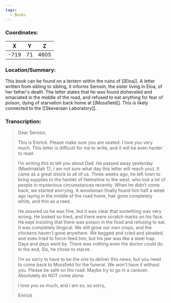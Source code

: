 ```yaml
---
tags:
  - Books
---
```


### Coordinates:
| **X** | **Y**| **Z** |
|:-----:|:----:|:-----:|
|-719  |71   |4605  |

### Location/Summary:
This book can be found on a lectern within the ruins of [[Eloa]]. A letter written from sibling to sibling, it informs Serosin, the sister living in Eloa, of her father's death. The letter states that he was found disheveled and emaciated in the middle of the road, and refused to eat anything for fear of poison, dying of starvation back home at [[Mossfield]]. This is likely connected to the [[Skeveraan Laboratory]].

### Transcription:
> Dear Serosin,
>
> This is Enirick. Please make sure you are seated. I love you very much. This letter is difficult for me to write, and it will be even harder to read.
>
> I’m writing this to tell you about Dad. He passed away yesterday (Maelmaklah 12, I am not sure what day this letter will reach you). It came as a great shock to all of us. Three weeks ago, he left town to bring supplies to the hamlet of Helmshire to the west, who lost a lot of people in mysterious circumstances recently. When he didn’t come back, we started worrying. A woodsman finally found him half a week ago laying in the middle of the road home, hair gone completely white, and thin as a reed.
>
> He assured us he was fine, but  it was clear that something was very wrong. He looked so tired, and there were scratch marks on his face. He kept insisting that there was poison in the food and refusing to eat. It was completely illogical. We still grow our own crops, and the chickens haven’t gone anywhere. We begged and cried and pleaded, and even tried to force-feed him, but his jaw was like a steel trap. Days and days went by. There was nothing even the doctor could do. In the end, Sis, he chose to starve.
>
> I’m so sorry to have to be the one to deliver this news, but you need to come back to Mossfield for the funeral. We won't have it without you. Please be safe on the road. Maybe try to go in a caravan. Absolutely do NOT come alone.
>
> I love you so much, and I am so, so sorry,
>
> Enirick

